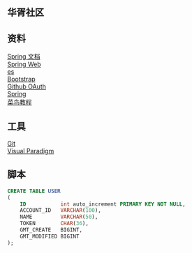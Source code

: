 ## 华胥社区

## 资料
[Spring 文档](https://spring.io/guides)  
[Spring Web ](https://spring.io/guides/gs/serving-web-content/)  
[es](https://elasticsearch.cn/explore)  
[Bootstrap](https://v3.bootcss.com/getting-started/)  
[Github OAuth](https://developer.github.com/apps/building-oauth-apps/creating-an-oauth-app/)  
[Spring](https://docs.spring.io/spring-boot/docs/2.0.0.RC1/reference/htmlsingle/#boot-features-embedded-database-support)  
[菜鸟教程](https://www.runoob.com/mysql/mysql-tutorial.html)    

## 工具
[Git](https://git_scm.com/download)  
[Visual Paradigm](https://www.visual-paradigm.com)  

## 脚本
```sql
CREATE TABLE USER
(
    ID           int auto_increment PRIMARY KEY NOT NULL,
    ACCOUNT_ID   VARCHAR(100),
    NAME         VARCHAR(50),
    TOKEN        CHAR(36),
    GMT_CREATE   BIGINT,
    GMT_MODIFIED BIGINT
);
```


